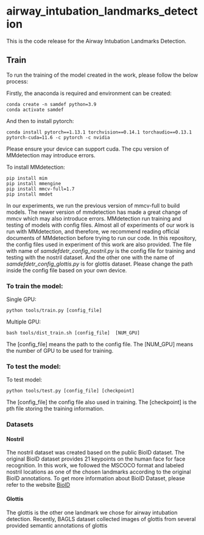 # airway_intubation_landmarks_detection
  This is the code release for the Airway Intubation Landmarks Detection.
## Train 
To run the training of the model created in the work, please follow the below process:

Firstly, the anaconda is required and environment can be created:
```
conda create -n samdef python=3.9
conda activate samdef
```

And then to install pytorch:
```
conda install pytorch==1.13.1 torchvision==0.14.1 torchaudio==0.13.1 pytorch-cuda=11.6 -c pytorch -c nvidia
```
Please ensure your device can support cuda. The cpu version of MMdetection may introduce errors.

  To install MMdetection:
```
pip install mim
pip install mmengine
pip install mmcv-full=1.7
pip install mmdet
```
  In our experiments, we run the previous version of mmcv-full to build models. The newer version of mmdetection has made a great change of mmcv which may also introduce errors.
  MMdetection run training and testing of models with config files. Almost all of experiments of our work is run with MMdetection, and therefore, we recommend reading official documents of MMdetection before trying to run our code.
  In this repository, the config files used in experiment of this work are also provided. The file with name of *samdefdetr_config_nostril.py* is the config file for training and testing with the nostril dataset. And the other one with the name of *samdefdetr_config_glottis.py* is for glottis dataset. Please change the path inside the config file based on your own device. 
  
### To train the model:
Single GPU: 
```
python tools/train.py [config_file]
```
Multiple GPU: 
```
bash tools/dist_train.sh [config_file]  [NUM_GPU]
```
  The [config_file] means the path to the config file.
  The [NUM_GPU] means the number of GPU to be used for training.

### To test the model:
To test model:
```
python tools/test.py [config_file] [checkpoint]
```
  The [config_file] the config file also used in training.
  The [checkpoint] is the pth file storing the training information. 

### Datasets
#### Nostril
The nostril dataset was created based on the public BioID dataset. The original BioID dataset provides 21 keypoints on the human face for face recognition. In this work, we followed the MSCOCO format and labeled nostril locations as one of the chosen landmarks according to the original BioID annotations. To get more information about BioID Dataset, please refer to the website [BioID](https://www.bioid.com/facedb/)
#### Glottis
The glottis is the other one landmark we chose for airway intubation detection. Recently, BAGLS dataset collected images of glottis from several  provided semantic annotations of glottis 
